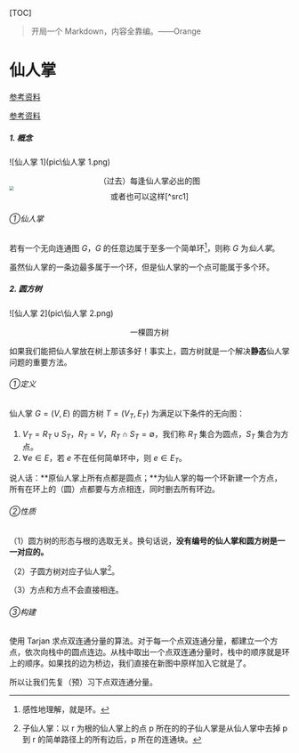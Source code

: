 [TOC]

> 开局一个 Markdown，内容全靠编。——Orange

# 仙人掌

[参考资料](http://blog.csdn.net/zhangche0526/article/details/71879985#bzoj1023cactus仙人掌图shoi2008)

[参考资料](https://www.cnblogs.com/cjyyb/p/9098400.html)

##### 1. 概念

![仙人掌 1](pic\仙人掌 1.png)

<center>（过去）每逢仙人掌必出的图</center>

<img src="https://images2015.cnblogs.com/blog/795615/201606/795615-20160617203805213-96421613.jpg" style="zoom:50%">

<center>或者也可以这样[^src1]</center>

[^src1]: [图片来源](https://www.cnblogs.com/cjyyb/p/9098400.html)

###### ①仙人掌

若有一个无向连通图 $G$，$G$ 的任意边属于至多一个简单环[^简单环]，则称 $G$ 为*仙人掌*。

[^简单环]: 感性地理解，就是环。

虽然仙人掌的一条边最多属于一个环，但是仙人掌的一个点可能属于多个环。

##### 2. 圆方树

![仙人掌 2](pic\仙人掌 2.png)

<center>一棵圆方树</center>

如果我们能把仙人掌放在树上那该多好！事实上，圆方树就是一个解决**静态**仙人掌问题的重要方法。

###### ①定义

仙人掌 $G = (V, E)$ 的圆方树 $T = (V_T, E_T)$ 为满足以下条件的无向图：

1. $V_T = R_T \cup S_T$，$R_T = V$，$R_T \cap S_T = \emptyset$，我们称 $R_T$ 集合为圆点，$S_T$ 集合为方点。
2. $\forall e \in E$，若 $e$ 不在任何简单环中，则 $e \in E_T$。

说人话：**原仙人掌上所有点都是圆点；**为仙人掌的每一个环新建一个方点，所有在环上的（圆）点都要与方点相连，同时删去所有环边。

###### ②性质

（1）圆方树的形态与根的选取无关。换句话说，**没有编号的仙人掌和圆方树是一一对应的。**

（2）子圆方树对应子仙人掌[^子仙人掌]。

（3）方点和方点不会直接相连。

###### ③构建

使用 Tarjan 求点双连通分量的算法。对于每一个点双连通分量，都建立一个方点，依次向栈中的圆点连边。从栈中取出一个点双连通分量时，栈中的顺序就是环上的顺序。如果找的边为桥边，我们直接在新图中原样加入它就是了。

所以让我们先复（预）习下点双连通分量。

[^子仙人掌]: 子仙人掌：以 r 为根的仙人掌上的点 p 所在的的子仙人掌是从仙人掌中去掉 p 到 r 的简单路径上的所有边后，p 所在的连通块。

